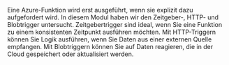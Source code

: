 Eine Azure-Funktion wird erst ausgeführt, wenn sie explizit dazu aufgefordert wird. In diesem Modul haben wir den Zeitgeber-, HTTP- und Blobtrigger untersucht. Zeitgebertrigger sind ideal, wenn Sie eine Funktion zu einem konsistenten Zeitpunkt ausführen möchten. Mit HTTP-Triggern können Sie Logik ausführen, wenn Sie Daten aus einer externen Quelle empfangen. Mit Blobtriggern können Sie auf Daten reagieren, die in der Cloud gespeichert oder aktualisiert werden.
